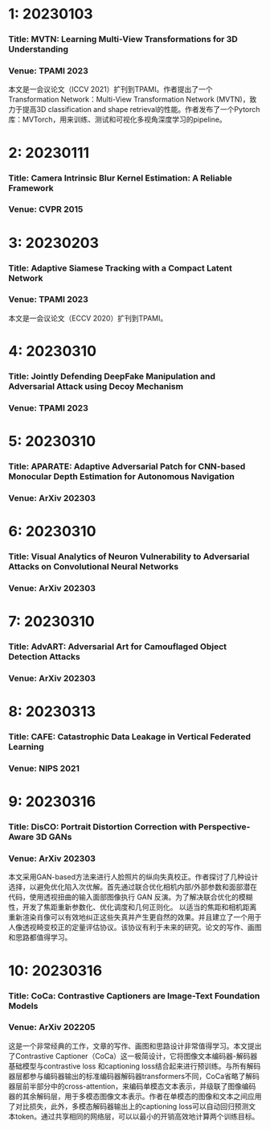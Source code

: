 # 1: 20230103
### Title: MVTN: Learning Multi-View Transformations for 3D Understanding
### Venue: TPAMI 2023
本文是一会议论文（ICCV 2021）扩刊到TPAMI。作者提出了一个Transformation Network：Multi-View Transformation Network (MVTN)，致力于提高3D classification and shape retrieval的性能。作者发布了一个Pytorch库：MVTorch，用来训练、测试和可视化多视角深度学习的pipeline。
# 2: 20230111
### Title: Camera Intrinsic Blur Kernel Estimation: A Reliable Framework
### Venue: CVPR 2015
# 3: 20230203
### Title: Adaptive Siamese Tracking with a Compact Latent Network
### Venue: TPAMI 2023
本文是一会议论文（ECCV 2020）扩刊到TPAMI。
# 4: 20230310
### Title: Jointly Defending DeepFake Manipulation and Adversarial Attack using Decoy Mechanism
### Venue: TPAMI 2023

# 5: 20230310
### Title: APARATE: Adaptive Adversarial Patch for CNN-based Monocular Depth Estimation for Autonomous Navigation
### Venue: ArXiv 202303


# 6: 20230310
### Title: Visual Analytics of Neuron Vulnerability to Adversarial Attacks on Convolutional Neural Networks
### Venue: ArXiv 202303

# 7: 20230310
### Title: AdvART: Adversarial Art for Camouflaged Object Detection Attacks
### Venue: ArXiv 202303

# 8: 20230313
### Title: CAFE: Catastrophic Data Leakage in Vertical Federated Learning
### Venue: NIPS 2021


# 9: 20230316
### Title: DisCO: Portrait Distortion Correction with Perspective-Aware 3D GANs
### Venue: ArXiv 202303
本文采用GAN-based方法来进行人脸照片的纵向失真校正。作者探讨了几种设计选择，以避免优化陷入次优解。首先通过联合优化相机内部/外部参数和面部潜在代码，使用透视扭曲的输入面部图像执行 GAN 反演。为了解决联合优化的模糊性，开发了焦距重新参数化、优化调度和几何正则化。 以适当的焦距和相机距离重新渲染肖像可以有效地纠正这些失真并产生更自然的效果。并且建立了一个用于人像透视畸变校正的定量评估协议。该协议有利于未来的研究。论文的写作、画图和思路都值得学习。
# 10: 20230316
### Title: CoCa: Contrastive Captioners are Image-Text Foundation Models
### Venue: ArXiv 202205
这是一个非常经典的工作，文章的写作、画图和思路设计非常值得学习。本文提出了Contrastive Captioner（CoCa）这一极简设计，它将图像文本编码器-解码器基础模型与contrastive loss 和captioning loss结合起来进行预训练。与所有解码器层都参与编码器输出的标准编码器解码器transformers不同，CoCa省略了解码器层前半部分中的cross-attention，来编码单模态文本表示，并级联了图像编码器的其余解码层，用于多模态图像文本表示。作者在单模态的图像和文本之间应用了对比损失，此外，多模态解码器输出上的captioning loss可以自动回归预测文本token。通过共享相同的网络层，可以以最小的开销高效地计算两个训练目标。

















